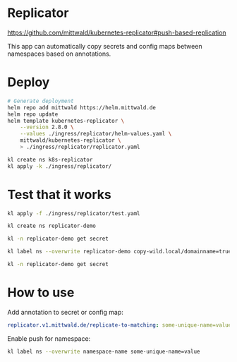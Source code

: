 
# Replicator

https://github.com/mittwald/kubernetes-replicator#push-based-replication

This app can automatically copy secrets and config maps between namespaces based on annotations.

# Deploy

```bash
# Generate deployment
helm repo add mittwald https://helm.mittwald.de
helm repo update
helm template kubernetes-replicator \
    --version 2.8.0 \
    --values ./ingress/replicator/helm-values.yaml \
    mittwald/kubernetes-replicator \
    > ./ingress/replicator/replicator.yaml

kl create ns k8s-replicator
kl apply -k ./ingress/replicator/
```

# Test that it works

```bash
kl apply -f ./ingress/replicator/test.yaml

kl create ns replicator-demo

kl -n replicator-demo get secret

kl label ns --overwrite replicator-demo copy-wild.local/domainname=true

kl -n replicator-demo get secret
```

# How to use

Add annotation to secret or config map:
```yaml
replicator.v1.mittwald.de/replicate-to-matching: some-unique-name=value
```

Enable push for namespace:
```bash
kl label ns --overwrite namespace-name some-unique-name=value
```
